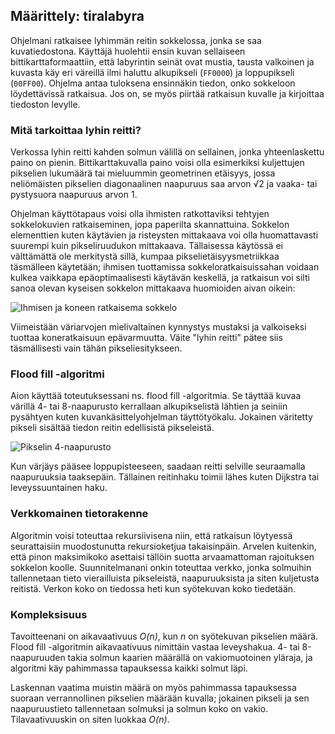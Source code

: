 ## Määrittely: tiralabyra

Ohjelmani ratkaisee lyhimmän reitin sokkelossa, jonka se saa kuvatiedostona.
Käyttäjä huolehtii ensin kuvan sellaiseen bittikarttaformaattiin, että
labyrintin seinät ovat mustia, tausta valkoinen ja kuvasta käy eri väreillä
ilmi haluttu alkupikseli (`FF0000`) ja loppupikseli (`00FF00`). Ohjelma antaa
tuloksena ensinnäkin tiedon, onko sokkeloon löydettävissä ratkaisua. Jos on,
se myös piirtää ratkaisun kuvalle ja kirjoittaa tiedoston levylle.

### Mitä tarkoittaa lyhin reitti?

Verkossa lyhin reitti kahden solmun välillä on sellainen, jonka yhteenlaskettu
paino on pienin. Bittikarttakuvalla paino voisi olla esimerkiksi kuljettujen
pikselien lukumäärä tai mieluummin geometrinen etäisyys, jossa neliömäisten
pikselien diagonaalinen naapuruus saa arvon √2 ja vaaka- tai pystysuora
naapuruus arvon 1.

Ohjelman käyttötapaus voisi olla ihmisten ratkottaviksi tehtyjen sokkelokuvien
ratkaiseminen, jopa paperilta skannattuina. Sokkelon elementtien kuten käytävien
ja risteysten mittakaava voi olla huomattavasti suurempi kuin pikseliruudukon
mittakaava. Tällaisessa käytössä ei
välttämättä ole merkitystä sillä, kumpaa pikselietäisyysmetriikkaa täsmälleen käytetään;
ihmisen tuottamissa sokkeloratkaisuissahan voidaan kulkea vaikkapa
epäoptimaalisesti käytävän keskellä, ja ratkaisun voi silti sanoa olevan
kyseisen sokkelon mittakaava huomioiden aivan oikein:

![Ihmisen ja koneen ratkaisema sokkelo](https://i.imgur.com/RD9Ga5C.png)

Viimeistään väriarvojen mielivaltainen kynnystys mustaksi ja valkoiseksi
tuottaa koneratkaisuun epävarmuutta. Väite "lyhin reitti" pätee siis täsmällisesti
vain tähän pikseliesitykseen.

### Flood fill -algoritmi

Aion käyttää toteutuksessani ns. flood fill -algoritmia. Se täyttää kuvaa
värillä 4- tai 8-naapurusto kerrallaan alkupikselistä lähtien ja seiniin
pysähtyen kuten kuvankäsittelyohjelman täyttötyökalu. Jokainen väritetty pikseli sisältää tiedon reitin edellisistä
pikseleistä.

![Pikselin 4-naapurusto](https://i.imgur.com/uYwkbKF.png)

Kun värjäys pääsee loppupisteeseen, saadaan reitti selville
seuraamalla naapuruuksia taaksepäin. Tällainen reitinhaku toimii lähes kuten
Dijkstra tai leveyssuuntainen haku.

### Verkkomainen tietorakenne

Algoritmin voisi toteuttaa rekursiivisena niin, että ratkaisun löytyessä
seurattaisiin muodostunutta rekursioketjua takaisinpäin. Arvelen kuitenkin, että
pinon maksimikoko asettaisi tällöin suotta arvaamattoman rajoituksen sokkelon koolle.
Suunnitelmanani onkin toteuttaa verkko, jonka solmuihin tallennetaan tieto
vierailluista pikseleistä, naapuruuksista ja siten kuljetusta reitistä. Verkon
koko on tiedossa heti kun syötekuvan koko tiedetään.

### Kompleksisuus

Tavoitteenani on aikavaativuus *O(n)*, kun *n* on syötekuvan pikselien määrä. Flood
fill -algoritmin aikavaativuus nimittäin vastaa leveyshakua. 4- tai 8-naapuruuden
takia solmun kaarien määrällä on vakiomuotoinen yläraja, ja algoritmi käy pahimmassa
tapauksessa kaikki solmut läpi.

Laskennan vaatima muistin määrä on myös pahimmassa tapauksessa suoraan
verrannollinen pikselien määrään kuvalla; jokainen pikseli ja sen naapuruustieto
tallennetaan solmuksi ja solmun koko on vakio. Tilavaativuuskin on siten luokkaa *O(n)*.

